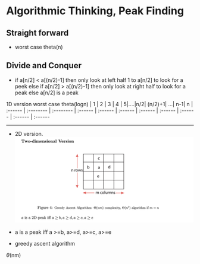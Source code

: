 # Algorithmic Thinking, Peak Finding

## Straight forward

- worst case theta(n)

## Divide and Conquer

- if a[n/2] < a[(n/2)-1] then only look at left half 1 to a[n/2] to look for a peek
  else if a[n/2] > a[(n/2)-1] then only look at right half to look for a peak
  else a[n/2] is a peak

1D version worst case theta(logn)
| 1 | 2 | 3 | 4 | 5|....|n/2| (n/2)+1| ...| n-1| n
| :------ | :-------- | :-------- | :------ | :------ | :------ | :------ | :------ | :------ | :------ | :------

---

- 2D version.
  ![image](https://github.com/Ray0907/intro2algorithms/blob/master/static/1/2dversion.png)

- a is a peak iff a >=b, a>=d, a>=c, a>=e
- greedy ascent algorithm

$\theta$(nm)

